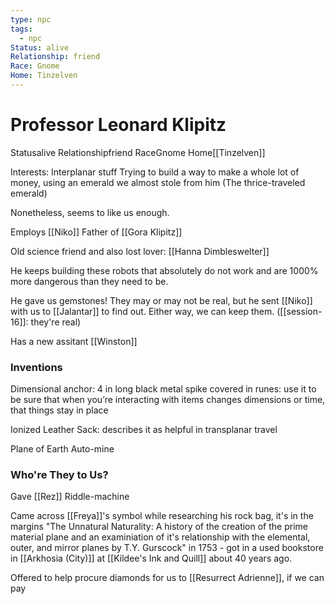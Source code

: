 ```yaml
---
type: npc
tags:
  - npc
Status: alive
Relationship: friend
Race: Gnome
Home: Tinzelven
---
```


# Professor Leonard Klipitz
<span class="dataview inline-field"><span class="inline-field-key">Status</span><span class="inline-field-value">alive</span></span>
<span class="dataview inline-field"><span class="inline-field-key">Relationship</span><span class="inline-field-value">friend</span></span>
<span class="dataview inline-field"><span class="inline-field-key">Race</span><span class="inline-field-value">Gnome</span></span>
<span class="dataview inline-field"><span class="inline-field-key">Home</span><span class="inline-field-value">[[Tinzelven]]</span></span>

Interests: Interplanar stuff
Trying to build a way to make a whole lot of money, using an emerald we almost stole from him (The thrice-traveled emerald)

Nonetheless, seems to like us enough.

Employs [[Niko]]
Father of [[Gora Klipitz]]

Old science friend and also lost lover: [[Hanna Dimbleswelter]]

He keeps building these robots that absolutely do not work and are 1000% more dangerous than they need to be. 

He gave us gemstones! They may or may not be real, but he sent [[Niko]] with us to [[Jalantar]] to find out. Either way, we can keep them.
([[session-16]]: they're real)

Has a new assitant [[Winston]]

### Inventions
Dimensional anchor: 4 in long black metal spike covered in runes: use it to be sure that when you’re interacting with items changes dimensions or time, that things stay in place

Ionized Leather Sack: describes it as helpful in transplanar travel

Plane of Earth Auto-mine

### Who're They to Us?

Gave [[Rez]] Riddle-machine

Came across [[Freya]]'s symbol while researching his rock bag, it's in the margins "The Unnatural Naturality: A history of the creation of the prime material plane and an examiniation of it's relationship with the elemental, outer, and mirror planes by T.Y. Gurscock" in 1753 - got in a used bookstore in [[Arkhosia (City)]] at [[Kildee's Ink and Quill]] about 40 years ago. 

Offered to help procure diamonds for us to [[Resurrect Adrienne]], if we can pay